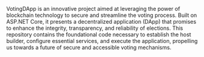 VotingDApp is an innovative project aimed at leveraging the power of blockchain technology to secure and streamline the voting process. Built on ASP.NET Core, it presents a decentralized application (DApp) that promises to enhance the integrity, transparency, and reliability of elections. This repository contains the foundational code necessary to establish the host builder, configure essential services, and execute the application, propelling us towards a future of secure and accessible voting mechanisms.